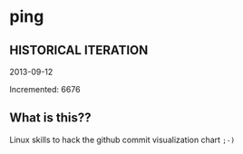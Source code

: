 # ping

## HISTORICAL ITERATION
2013-09-12

Incremented: 6676

## What is this?? 
Linux skills to hack the github commit visualization chart `;-)`
